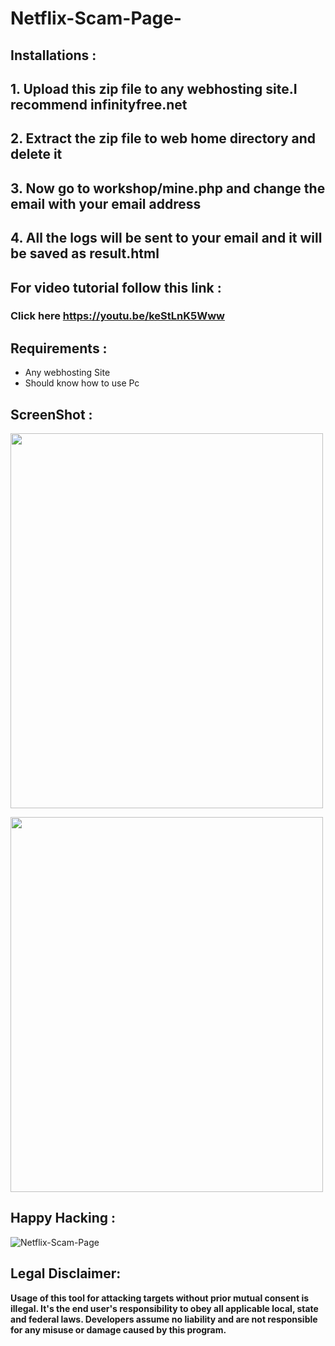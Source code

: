 # Netflix-Scam-Page-

## Installations :

## 1. Upload this zip file to any webhosting site.I recommend infinityfree.net
## 2. Extract the zip file to web  home directory and delete it
## 3. Now go to workshop/mine.php and change the email with your email address
## 4. All the logs will be sent to your email and it will be saved as result.html

## For video tutorial follow this link :
### Click here https://youtu.be/keStLnK5Www


## Requirements :

- Any webhosting Site
- Should know how to use Pc

## ScreenShot :


   <p align="left">
    <img src="https://raw.githubusercontent.com/swagkarna/Netflix-Scam-Page-/master/oie_z9xTZipi357Q.png" width="500" height="600">
    </p>
   
   <p align="left">
     <img src="https://raw.githubusercontent.com/swagkarna/Netflix-Scam-Page-/master/oie_WEGXqrXGKQwS.png" width="500" height="600">
     </p>
   
     
   
## Happy Hacking :

 ![Netflix-Scam-Page](https://raw.githubusercontent.com/swagkarna/Netflix-Scam-Page/master/giphy.gif)


   
## Legal Disclaimer:

**Usage of  this tool for attacking targets without prior mutual consent is illegal. It's the end user's responsibility to obey all applicable local, state and federal laws. Developers assume no liability and are not responsible for any misuse or damage caused by this program.**
